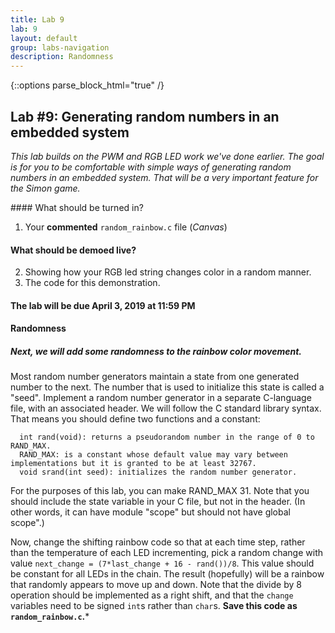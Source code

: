 ```yaml
---
title: Lab 9
lab: 9
layout: default
group: labs-navigation
description: Randomness
---
```


{::options parse_block_html="true" /}

## Lab #9: Generating random numbers in an embedded system

_This lab builds on the PWM and RGB LED work we've done earlier. The goal is
for you to be comfortable with simple ways of generating random numbers in an embedded system.
That will be a very important feature for the Simon game._

<div class="alert alert-danger" role="alert">
#### What should be turned in?

  1. Your **commented** `random_rainbow.c` file (_Canvas_)

#### What should be demoed live?
  2. Showing how your RGB led string changes color in a random manner.
  3. The code for this demonstration.

#### The lab will be due April 3, 2019 at 11:59 PM
</div>

#### Randomness

##### Next, we will add some randomness to the rainbow color movement. 
Most random number generators maintain a state from one generated number to the next. The
number that is used to initialize this state is called a "seed". Implement a random number
generator in a separate C-language file, with an associated header. We will follow the
C standard library syntax. That means you should define two functions and a constant:

```
  int rand(void): returns a pseudorandom number in the range of 0 to RAND_MAX.
  RAND_MAX: is a constant whose default value may vary between implementations but it is granted to be at least 32767.
  void srand(int seed): initializes the random number generator.
```

For the purposes of this lab, you can make RAND_MAX 31. Note that you should include the state
variable in your C file, but not in the header. (In other words, it can have module "scope" but
should not have global scope".)

Now, change the shifting rainbow code so that at each time step, rather than
the temperature of each LED incrementing, pick a random change with value
`next_change = (7*last_change + 16 - rand())/8`. This value should be
constant for all LEDs in the chain. The result (hopefully) will be a rainbow
that randomly appears to move up and down. Note that the divide by 8 operation
should be implemented as a right shift, and that the `change` variables need
to be signed `int`s rather than `char`s. **Save this code as `random_rainbow.c`.***

